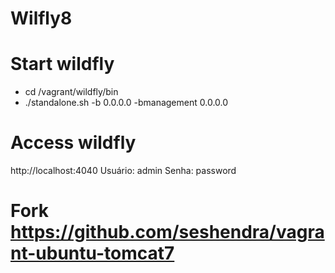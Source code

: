 # Wilfly8

# Start wildfly
* cd /vagrant/wildfly/bin
* ./standalone.sh -b 0.0.0.0 -bmanagement 0.0.0.0

# Access wildfly
http://localhost:4040
Usuário: admin
Senha: password

# Fork https://github.com/seshendra/vagrant-ubuntu-tomcat7

